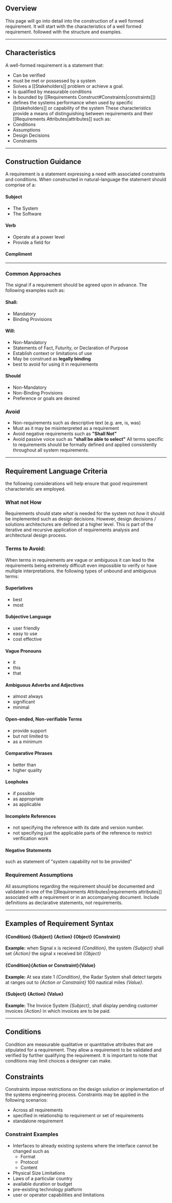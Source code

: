## Overview
This page will go into detail into the construction of a well formed requirement. It will start with the characteristics of a well formed requirement. followed with the structure and examples.

---
## Characteristics
A well-formed requirement is a statement that:
- Can be verified
- must be met or possessed by a system
- Solves a [[Stakeholders]] problem or achieve a goal.
- Is qualified by measurable conditions
- Is bounded by [[Requirements Construct#Constraints|constraints]])
- defines the systems performance when used by specific [[stakeholders]] or capability of the system
These characteristics provide a means of distinguishing between requirements and their [[Requirements Attributes|attributes]] such as:
- Conditions
- Assumptions
- Design Decisions
- Constraints
------------------
## Construction Guidance
A requirement is a statement expressing a need with associated constraints and conditions. When constructed in natural-language the statement should comprise of a:
#### Subject
- The System
- The Software
#### Verb
- Operate at a power level
- Provide a field for

#### Compliment

------------------------
### Common Approaches
The signal if a requirement should be agreed upon in advance. The following examples such as:
#### Shall:
- Mandatory
- Binding Provisions
#### Will:
- Non-Mandatory
- Statements of Fact, Futurity, or Declaration of Purpose
- Establish context or limitations of use
- May be construed as **legally binding**
- best to avoid for using it in requirements
#### Should
- Non-Mandatory
- Non-Binding Provisions 
- Preference or goals are desired
### Avoid
- Non-requirements such as descriptive text (e.g. are, is, was)
- Must as it may be misinterpreted as a requirement
- Avoid negative requirements such as **"Shall Not"**
- Avoid passive voice such as **"shall be able to select"**
All terms specific to requirements should be formally defined and applied consistently throughout all system requirements.

--------------------------------
## Requirement Language Criteria
the following considerations will help ensure that good requirement characteristic are employed.

### What not How
Requirements should state *what* is needed for the system not *how* it should be implemented such as design decisions. However, design decisions / solutions architectures are defined at a higher level. This is part of the iterative and recursive application of requirements analysis and architectural design process.

### Terms to Avoid:
When terms in requirements are vague or ambiguous it can lead to the requirements being extremely difficult even impossible to verify or have multiple interpretations. the following types of unbound and ambiguous terms:
#### Superlatives
- best
- most
#### Subjective Language
- user friendly
- easy to use
- cost effective
#### Vague Pronouns
- it
- this
- that
#### Ambiguous Adverbs and Adjectives
- almost always
- significant
- minimal
#### Open-ended, Non-verifiable Terms
- provide support
- but not limited to
- as a minimum
#### Comparative Phrases
- better than
- higher quality
#### Loopholes
- if possible
- as appropriate
- as applicable 
#### Incomplete References
- not specifying the reference with its date and version number.
- not specifying just the applicable parts of the reference to restrict verification work
#### Negative Statements
such as statement of "system capability not to be provided"

### Requirement Assumptions
All assumptions regarding the requirement should be documented and validated in one of the [[Requirements Attributes|requirements attributes]] associated with a requirement or in an accompanying document. Include definitions as declarative statements, not requirements.

---

## Examples of Requirement Syntax

#### **{Condition} {Subject} {Action} {Object} {Constraint}**

**Example:** when Signal x is recieved *{Condition}*, the system *{Subject}* shall set *{Action}* the signal x received bit *{Object}*

#### {Condition}{Action or Constraint}{Value}

**Example:** At sea state 1 *{Condition}*, the Radar System shall detect targets at ranges out to *{Action or Constraint}* 100 nautical miles *{Value}*.

#### {Subject} {Action} {Value}
**Example:** The Invoice System *{Subject}*, shall display pending customer invoices *{Action}* in which invoices are to be paid.

---
## Conditions
Condition are measurable qualitative or quantitative attributes that are stipulated for a requirement. They allow a requirement to be validated and verified by further qualifying the requirement. It is important to note that conditions may limit choices a designer can make.

## Constraints
Constraints impose restrictions on the design solution or implementation of the systems engineering process. Constraints may be applied in the following scenarios:
- Across all requirements
- specified in relationship to requirement or set of requirements
- standalone requirement

### Constraint Examples
- Interfaces to already existing systems where the interface cannot be changed such as
	- Format
	- Protocol
	- Content
- Physical Size Limitations
- Laws of a particular country
- available duration or budget
- pre-existing technology platform
- user or operator capabilities and limitations
